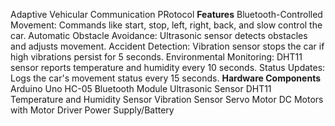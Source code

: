 Adaptive Vehicular Communication PRotocol
**Features**
Bluetooth-Controlled Movement: Commands like start, stop, left, right, back, and slow control the car.
Automatic Obstacle Avoidance: Ultrasonic sensor detects obstacles and adjusts movement.
Accident Detection: Vibration sensor stops the car if high vibrations persist for 5 seconds.
Environmental Monitoring: DHT11 sensor reports temperature and humidity every 10 seconds.
Status Updates: Logs the car's movement status every 15 seconds.
**Hardware Components**
Arduino Uno
HC-05 Bluetooth Module
Ultrasonic Sensor
DHT11 Temperature and Humidity Sensor
Vibration Sensor
Servo Motor
DC Motors with Motor Driver
Power Supply/Battery
